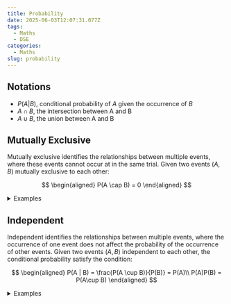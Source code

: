 ```yaml
---
title: Probability
date: 2025-06-03T12:07:31.077Z
tags:
  - Maths
  - DSE
categories:
  - Maths
slug: probability
---
```


## Notations

- $P(A|B)$, conditional probability of $A$ given the occurrence of $B$
- $A \cap B$, the intersection between A and B
- $A \cup B$, the union between A and B

## Mutually Exclusive

Mutually exclusive identifies the relationships between multiple events, where these events cannot occur at in the same trial. Given two events ($A, B$) mutually exclusive to each other:

$$
\begin{aligned}
  P(A \cap B) = 0
\end{aligned}
$$

<details>
<summary>Examples</summary>
<p>
- Coin flip, occurrence of heads and tails are mutually exclusive.
- Number of boys or girls in a class, the number of boys in a finite total determine the number of girls in a class.
</p>
</details>

## Independent

Independent identifies the relationships between multiple events, where the occurrence of one event does not affect the probability of the occurrence of other events. Given two events ($A, B$) independent to each other, the conditional probability satisfy the condition:

$$
\begin{aligned}
  P(A | B) = \frac{P(A \cup B)}{P(B)} = P(A)\\
  P(A)P(B) = P(A\cup B)
\end{aligned}
$$

<details>
<summary>Examples</summary>
<p>
- The probability of a asteroid colliding with Mars would not be affected by the occurrence of the national lottery, therefore these are independent events. 
</p>
</details>


